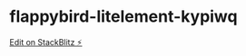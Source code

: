 # flappybird-litelement-kypiwq

[Edit on StackBlitz ⚡️](https://stackblitz.com/edit/flappybird-litelement-kypiwq)